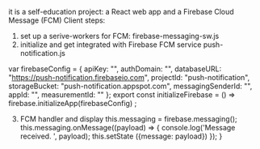 it is a self-education project: a React web app and a Firebase Cloud Message (FCM) Client
steps:
1) set up a serive-workers for FCM: firebase-messaging-sw.js 
2) initialize and get integrated with Firebase FCM service push-notification.js

var firebaseConfig = {
    apiKey: "",
    authDomain: "",
    databaseURL: "https://push-notification.firebaseio.com",
    projectId: "push-notification",
    storageBucket: "push-notification.appspot.com",
    messagingSenderId: "",
    appId: "",
    measurementId: ""
};
export const initializeFirebase = () => firebase.initializeApp(firebaseConfig) ;

3)  FCM handler  and display
    this.messaging = firebase.messaging();
    this.messaging.onMessage((payload) => {
           console.log('Message received. ', payload);
           this.setState ({message: payload})
      });
   }
  